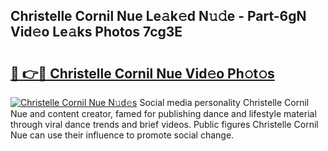 ## Christelle Cornil Nue Le𝚊k𝚎d N𝚞𝚍e - Part-6gN Vid𝚎o Le𝚊ks Photos 7cg3E

# <h2><a href="http://fb4ngl4.evod.top/?m=Christelle+Cornil+Nue">🔗 👉🔴 Christelle Cornil Nue Vid𝚎o Ph𝚘t𝚘s</a></h2>

[![Christelle Cornil Nue N𝚞d𝚎s](https://i.imgur.com/8V9OHl7.gif)](http://fb4ngl4.evod.top/?m=Christelle+Cornil+Nue)
Social media personality Christelle Cornil Nue and content creator, famed for publishing dance and lifestyle material through viral dance trends and brief videos. Public figures Christelle Cornil Nue can use their influence to promote social change. 
